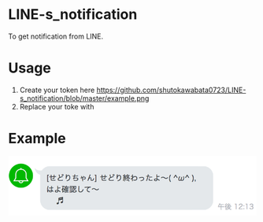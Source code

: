 # LINE-s_notification
To get notification from LINE.

# Usage
1. Create your token here https://github.com/shutokawabata0723/LINE-s_notification/blob/master/example.png
2. Replace your toke with  

# Example
<img src="https://github.com/shutokawabata0723/LINE-s_notification/blob/master/example.png">
